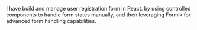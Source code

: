 I have build and manage user registration form in React. by using controlled components to handle form states manually, and then leveraging Formik for advanced form handling capabilities.